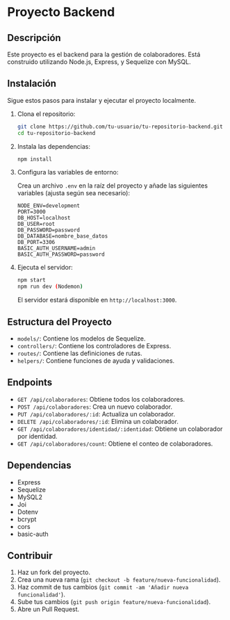 # Proyecto Backend

## Descripción

Este proyecto es el backend para la gestión de colaboradores. Está construido utilizando Node.js, Express, y Sequelize con MySQL.

## Instalación

Sigue estos pasos para instalar y ejecutar el proyecto localmente.

1. Clona el repositorio:

   ```bash
   git clone https://github.com/tu-usuario/tu-repositorio-backend.git
   cd tu-repositorio-backend
   ```

2. Instala las dependencias:

   ```bash
   npm install
   ```

3. Configura las variables de entorno:

   Crea un archivo `.env` en la raíz del proyecto y añade las siguientes variables (ajusta según sea necesario):

   ```plaintext
   NODE_ENV=development
   PORT=3000
   DB_HOST=localhost
   DB_USER=root
   DB_PASSWORD=password
   DB_DATABASE=nombre_base_datos
   DB_PORT=3306
   BASIC_AUTH_USERNAME=admin
   BASIC_AUTH_PASSWORD=password
   ```

4. Ejecuta el servidor:

   ```bash
   npm start
   npm run dev (Nodemon)
   ```

   El servidor estará disponible en `http://localhost:3000`.

## Estructura del Proyecto

- `models/`: Contiene los modelos de Sequelize.
- `controllers/`: Contiene los controladores de Express.
- `routes/`: Contiene las definiciones de rutas.
- `helpers/`: Contiene funciones de ayuda y validaciones.

## Endpoints

- `GET /api/colaboradores`: Obtiene todos los colaboradores.
- `POST /api/colaboradores`: Crea un nuevo colaborador.
- `PUT /api/colaboradores/:id`: Actualiza un colaborador.
- `DELETE /api/colaboradores/:id`: Elimina un colaborador.
- `GET /api/colaboradores/identidad/:identidad`: Obtiene un colaborador por identidad.
- `GET /api/colaboradores/count`: Obtiene el conteo de colaboradores.

## Dependencias

- Express
- Sequelize
- MySQL2
- Joi
- Dotenv
- bcrypt
- cors
- basic-auth

## Contribuir

1. Haz un fork del proyecto.
2. Crea una nueva rama (`git checkout -b feature/nueva-funcionalidad`).
3. Haz commit de tus cambios (`git commit -am 'Añadir nueva funcionalidad'`).
4. Sube tus cambios (`git push origin feature/nueva-funcionalidad`).
5. Abre un Pull Request.
